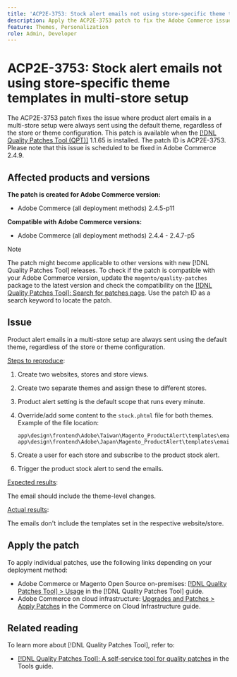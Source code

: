 ```yaml
---
title: 'ACP2E-3753: Stock alert emails not using store-specific theme templates in multi-store setup'
description: Apply the ACP2E-3753 patch to fix the Adobe Commerce issue where product alert emails in a multi-store setup are always sent using the default theme, regardless of the store or theme configuration.
feature: Themes, Personalization
role: Admin, Developer
---
```


# ACP2E-3753: Stock alert emails not using store-specific theme templates in multi-store setup

The ACP2E-3753 patch fixes the issue where product alert emails in a multi-store setup were always sent using the default theme, regardless of the store or theme configuration. This patch is available when the [[!DNL Quality Patches Tool (QPT)]](/help/tools/quality-patches-tool/quality-patches-tool-to-self-serve-quality-patches.md) 1.1.65 is installed. The patch ID is ACP2E-3753. Please note that this issue is scheduled to be fixed in Adobe Commerce 2.4.9.

## Affected products and versions

**The patch is created for Adobe Commerce version:**

* Adobe Commerce (all deployment methods) 2.4.5-p11

**Compatible with Adobe Commerce versions:**

* Adobe Commerce (all deployment methods) 2.4.4 - 2.4.7-p5

>[!NOTE]
>
>The patch might become applicable to other versions with new [!DNL Quality Patches Tool] releases. To check if the patch is compatible with your Adobe Commerce version, update the `magento/quality-patches` package to the latest version and check the compatibility on the [[!DNL Quality Patches Tool]: Search for patches page](https://experienceleague.adobe.com/tools/commerce-quality-patches/index.html). Use the patch ID as a search keyword to locate the patch.

## Issue

Product alert emails in a multi-store setup are always sent using the default theme, regardless of the store or theme configuration.

<u>Steps to reproduce</u>:

1. Create two websites, stores and store views.
1. Create two separate themes and assign these to different stores.
1. Product alert setting is the default scope that runs every minute.
1. Override/add some content to the `stock.phtml` file for both themes. Example of the file location:

    ```
    app\design\frontend\Adobe\Taiwan\Magento_ProductAlert\templates\email\stock.phtml
    app\design\frontend\Adobe\Japan\Magento_ProductAlert\templates\email\stock.phtml
    ```

 1. Create a user for each store and subscribe to the product stock alert.
 1. Trigger the product stock alert to send the emails.

<u>Expected results</u>:

The email should include the theme-level changes.

<u>Actual results</u>:

The emails don't include the templates set in the respective website/store.

## Apply the patch

To apply individual patches, use the following links depending on your deployment method:

* Adobe Commerce or Magento Open Source on-premises: [[!DNL Quality Patches Tool] > Usage](/help/tools/quality-patches-tool/usage.md) in the [!DNL Quality Patches Tool] guide.
* Adobe Commerce on cloud infrastructure: [Upgrades and Patches > Apply Patches](https://experienceleague.adobe.com/docs/commerce-cloud-service/user-guide/develop/upgrade/apply-patches.html) in the Commerce on Cloud Infrastructure guide.

## Related reading

To learn more about [!DNL Quality Patches Tool], refer to:

* [[!DNL Quality Patches Tool]: A self-service tool for quality patches](/help/tools/quality-patches-tool/quality-patches-tool-to-self-serve-quality-patches.md) in the Tools guide.
